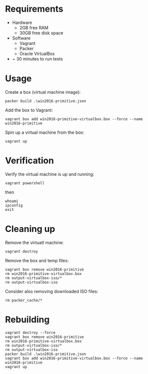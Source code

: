 # Requirements
* Hardware
  * 2GB free RAM
  * 30GB free disk space
* Software
  * Vagrant
  * Packer
  * Oracle VirtualBox
* ~ 30 minutes to run tests

# Usage
Create a box (virtual machine image):

`packer build .\win2016-primitive.json`


Add the box to Vagrant:

`vagrant box add win2016-primitive-virtualbox.box --force --name win2016-primitive`


Spin up a virtual machine from the box:

`vagrant up`

# Verification
Verify the virtual machine is up and running:

`vagrant powershell`

then
```
whoami
ipconfig
exit
```

# Cleaning up
Remove the virtuatl machine:

`vagrant destroy`


Remove the box and temp files:

```
vagrant box remove win2016-primitive
rm win2016-primitive-virtualbox.box
rm output-virtualbox-iso/*
rm output-virtualbox-iso
```

Consider also removing downloaded ISO files:

`rm packer_cache/*`


# Rebuilding
```
vagrant destroy --force
vagrant box remove win2016-primitive
rm win2016-primitive-virtualbox.box
rm output-virtualbox-iso/*
rm output-virtualbox-iso
packer build .\win2016-primitive.json
vagrant box add win2016-primitive-virtualbox.box --force --name win2016-primitive
vagrant up
```